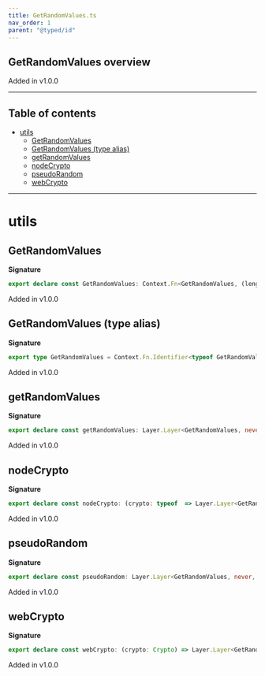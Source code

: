 ```yaml
---
title: GetRandomValues.ts
nav_order: 1
parent: "@typed/id"
---
```


## GetRandomValues overview

Added in v1.0.0

---

<h2 class="text-delta">Table of contents</h2>

- [utils](#utils)
  - [GetRandomValues](#getrandomvalues)
  - [GetRandomValues (type alias)](#getrandomvalues-type-alias)
  - [getRandomValues](#getrandomvalues-1)
  - [nodeCrypto](#nodecrypto)
  - [pseudoRandom](#pseudorandom)
  - [webCrypto](#webcrypto)

---

# utils

## GetRandomValues

**Signature**

```ts
export declare const GetRandomValues: Context.Fn<GetRandomValues, (length: number) => Effect.Effect<Uint8Array>>
```

Added in v1.0.0

## GetRandomValues (type alias)

**Signature**

```ts
export type GetRandomValues = Context.Fn.Identifier<typeof GetRandomValues>
```

Added in v1.0.0

## getRandomValues

**Signature**

```ts
export declare const getRandomValues: Layer.Layer<GetRandomValues, never, never>
```

Added in v1.0.0

## nodeCrypto

**Signature**

```ts
export declare const nodeCrypto: (crypto: typeof  => Layer.Layer<GetRandomValues>
```

Added in v1.0.0

## pseudoRandom

**Signature**

```ts
export declare const pseudoRandom: Layer.Layer<GetRandomValues, never, never>
```

Added in v1.0.0

## webCrypto

**Signature**

```ts
export declare const webCrypto: (crypto: Crypto) => Layer.Layer<GetRandomValues>
```

Added in v1.0.0
